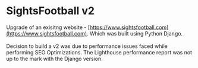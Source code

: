 # SightsFootball v2

Upgrade of an exisitng website - [https://www.sightsfootball.com](https://www.sightsfootball.com). Which was built using Python Django. 
<br/><br/>
Decision to build a v2 was due to performance issues faced while performing SEO Optimizations. The Lighthouse performance report was not up to the mark with the Django version.





